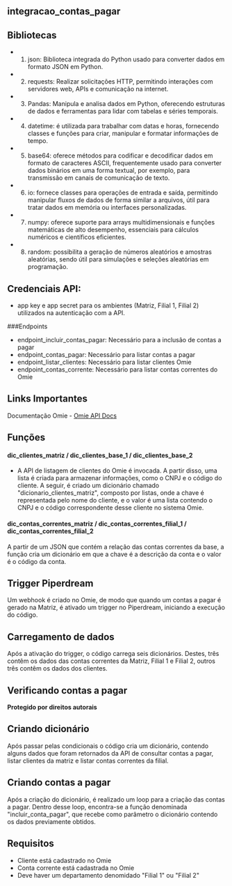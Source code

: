 ## integracao_contas_pagar

## Bibliotecas
- 1. json: Biblioteca integrada do Python usado para converter dados em formato JSON em Python.
- 2. requests: Realizar solicitações HTTP, permitindo interações com servidores web, APIs e comunicação na internet.
- 3. Pandas: Manipula e analisa dados em Python, oferecendo estruturas de dados e ferramentas para lidar com tabelas e séries temporais.
- 4. datetime: é utilizada para trabalhar com datas e horas, fornecendo classes e funções para criar, manipular e formatar informações de tempo.
- 5. base64: oferece métodos para codificar e decodificar dados em formato de caracteres ASCII, frequentemente usado para converter dados binários em uma forma textual, por exemplo, para transmissão em canais de comunicação de texto.
- 6. io: fornece classes para operações de entrada e saída, permitindo manipular fluxos de dados de forma similar a arquivos, útil para tratar dados em memória ou interfaces personalizadas.
- 7. numpy: oferece suporte para arrays multidimensionais e funções matemáticas de alto desempenho, essenciais para cálculos numéricos e científicos eficientes.
- 8. random: possibilita a geração de números aleatórios e amostras aleatórias, sendo útil para simulações e seleções aleatórias em programação.

## Credenciais API:
- app key e app secret para os ambientes (Matriz, Filial 1, Filial 2) utilizados na autenticação com a API.

###Endpoints 
- endpoint_incluir_contas_pagar: Necessário para a inclusão de contas a pagar
- endpoint_contas_pagar: Necessário  para listar contas a pagar
- endpoint_listar_clientes: Necessário para listar clientes Omie
- endpoint_contas_corrente: Necessário para listar contas correntes do Omie 

## Links Importantes
Documentação Omie - [Omie API Docs](https://developer.omie.com.br/service-list/)



## Funções
#### dic_clientes_matriz / dic_clientes_base_1 / dic_clientes_base_2
- A API de listagem de clientes do Omie é invocada. A partir disso, uma lista é criada para armazenar informações, como o CNPJ e o código do cliente. A seguir, é criado um dicionário chamado "dicionario_clientes_matriz", composto por listas, onde a chave é representada pelo nome do cliente, e o valor é uma lista contendo o CNPJ e o código correspondente desse cliente no sistema Omie.

#### dic_contas_correntes_matriz / dic_contas_correntes_filial_1 / dic_contas_correntes_filial_2
A partir de um JSON que contém a relação das contas correntes da base, a função cria um dicionário em que a chave é a descrição da conta e o valor é o código da conta.

## Trigger Piperdream
Um webhook é criado no Omie, de modo que quando um contas a pagar é gerado na Matriz, é ativado um trigger no Piperdream, iniciando a execução do código.

## Carregamento de dados
Após a ativação do trigger, o código carrega seis dicionários. Destes, três contêm os dados das contas correntes da Matriz, Filial 1 e Filial 2, outros três contêm os dados dos clientes.

## Verificando contas a pagar
**Protegido por direitos autorais**

## Criando dicionário
Após passar pelas condicionais o código cria um dicionário, contendo alguns dados que foram retornados da API de consultar contas a pagar, listar clientes da matriz e listar contas correntes da filial.

## Criando contas a pagar
Após a criação do dicionário, é realizado um loop para a criação das contas a pagar. Dentro desse loop, encontra-se a função denominada "incluir_conta_pagar", que recebe como parâmetro o dicionário contendo os dados previamente obtidos.

## Requisitos
- Cliente está cadastrado no Omie
- Conta corrente está cadastrada no Omie
- Deve haver um departamento denomidado "Filial 1" ou "Filial 2"